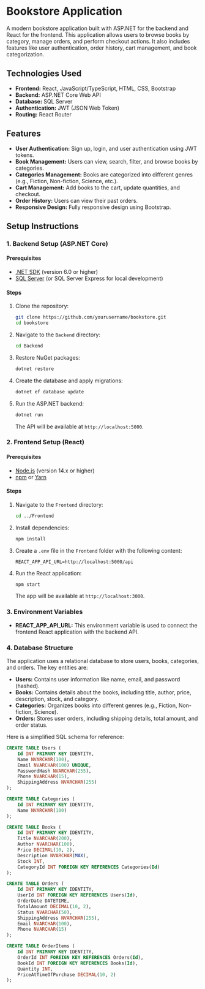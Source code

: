 # Bookstore Application

A modern bookstore application built with ASP.NET for the backend and React for the frontend. This application allows users to browse books by category, manage orders, and perform checkout actions. It also includes features like user authentication, order history, cart management, and book categorization.

## Technologies Used

- **Frontend:** React, JavaScript/TypeScript, HTML, CSS, Bootstrap
- **Backend:** ASP.NET Core Web API
- **Database:** SQL Server
- **Authentication:** JWT (JSON Web Token)
- **Routing:** React Router

## Features

- **User Authentication:** Sign up, login, and user authentication using JWT tokens.
- **Book Management:** Users can view, search, filter, and browse books by categories.
- **Categories Management:** Books are categorized into different genres (e.g., Fiction, Non-fiction, Science, etc.).
- **Cart Management:** Add books to the cart, update quantities, and checkout.
- **Order History:** Users can view their past orders.
- **Responsive Design:** Fully responsive design using Bootstrap.

## Setup Instructions

### 1. Backend Setup (ASP.NET Core)

#### Prerequisites
- [.NET SDK](https://dotnet.microsoft.com/download) (version 6.0 or higher)
- [SQL Server](https://www.microsoft.com/en-us/sql-server/sql-server-downloads) (or SQL Server Express for local development)

#### Steps
1. Clone the repository:
    ```bash
    git clone https://github.com/yourusername/bookstore.git
    cd bookstore
    ```

2. Navigate to the `Backend` directory:
    ```bash
    cd Backend
    ```

3. Restore NuGet packages:
    ```bash
    dotnet restore
    ```

4. Create the database and apply migrations:
    ```bash
    dotnet ef database update
    ```

5. Run the ASP.NET backend:
    ```bash
    dotnet run
    ```
    The API will be available at `http://localhost:5000`.

### 2. Frontend Setup (React)

#### Prerequisites
- [Node.js](https://nodejs.org/en/) (version 14.x or higher)
- [npm](https://www.npmjs.com/get-npm) or [Yarn](https://yarnpkg.com/)

#### Steps
1. Navigate to the `Frontend` directory:
    ```bash
    cd ../Frontend
    ```

2. Install dependencies:
    ```bash
    npm install
    ```

3. Create a `.env` file in the `Frontend` folder with the following content:
    ```env
    REACT_APP_API_URL=http://localhost:5000/api
    ```

4. Run the React application:
    ```bash
    npm start
    ```
    The app will be available at `http://localhost:3000`.

### 3. Environment Variables

- **REACT_APP_API_URL:** This environment variable is used to connect the frontend React application with the backend API.

### 4. Database Structure

The application uses a relational database to store users, books, categories, and orders. The key entities are:
- **Users:** Contains user information like name, email, and password (hashed).
- **Books:** Contains details about the books, including title, author, price, description, stock, and category.
- **Categories:** Organizes books into different genres (e.g., Fiction, Non-fiction, Science).
- **Orders:** Stores user orders, including shipping details, total amount, and order status.

Here is a simplified SQL schema for reference:

```sql
CREATE TABLE Users (
    Id INT PRIMARY KEY IDENTITY,
    Name NVARCHAR(100),
    Email NVARCHAR(100) UNIQUE,
    PasswordHash NVARCHAR(255),
    Phone NVARCHAR(15),
    ShippingAddress NVARCHAR(255)
);

CREATE TABLE Categories (
    Id INT PRIMARY KEY IDENTITY,
    Name NVARCHAR(100)
);

CREATE TABLE Books (
    Id INT PRIMARY KEY IDENTITY,
    Title NVARCHAR(200),
    Author NVARCHAR(100),
    Price DECIMAL(10, 2),
    Description NVARCHAR(MAX),
    Stock INT,
    CategoryId INT FOREIGN KEY REFERENCES Categories(Id)
);

CREATE TABLE Orders (
    Id INT PRIMARY KEY IDENTITY,
    UserId INT FOREIGN KEY REFERENCES Users(Id),
    OrderDate DATETIME,
    TotalAmount DECIMAL(10, 2),
    Status NVARCHAR(50),
    ShippingAddress NVARCHAR(255),
    Email NVARCHAR(100),
    Phone NVARCHAR(15)
);

CREATE TABLE OrderItems (
    Id INT PRIMARY KEY IDENTITY,
    OrderId INT FOREIGN KEY REFERENCES Orders(Id),
    BookId INT FOREIGN KEY REFERENCES Books(Id),
    Quantity INT,
    PriceAtTimeOfPurchase DECIMAL(10, 2)
);
